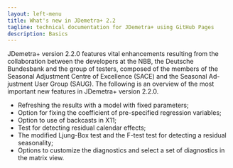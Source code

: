 ```yaml
---
layout: left-menu
title: What's new in JDemetra+ 2.2
tagline: technical documentation for JDemetra+ using GitHub Pages
description: Basics
---
```


JDemetra+ version 2.2.0 features vital enhancements resulting from the 
collaboration between the developers at the NBB, the Deutsche Bundesbank 
and the group of testers, composed of the members of the Seasonal 
Adjustment Centre of Excellence (SACE) and the Seasonal Ad-justment User 
Group (SAUG). The following is an overview of the most important new 
features in JDemetra+ version 2.2.0. 

* Refreshing the results with a model with fixed parameters;
* Option for fixing the coefficient of pre-specified regression variables;
* Option to use of backcasts in X11;
* Test for detecting residual calendar effects;
* The modified Ljung-Box test and the F-test test for detecting a residual seasonality;
* Options to customize the diagnostics and select a set of diagnostics in the matrix view.
